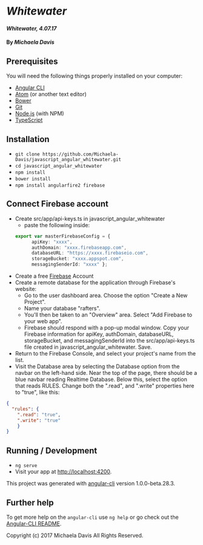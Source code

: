 # _Whitewater_

#### _Whitewater, 4.07.17_

#### By _**Michaela Davis**_

## Prerequisites

You will need the following things properly installed on your computer:

* [Angular CLI](https://github.com/angular/angular-cli)
* [Atom](https://atom.io/) (or another text editor)
* [Bower](https://bower.io/)
* [Git](https://git-scm.com/)
* [Node.js](https://nodejs.org/) (with NPM)
* [TypeScript](https://git-scm.com/)

## Installation

* `git clone https://github.com/Michaela-Davis/javascript_angular_whitewater.git`
* `cd javascript_angular_whitewater`
* `npm install`
* `bower install`
* `npm install angularfire2 firebase`

## Connect Firebase account
* Create src/app/api-keys.ts in javascript_angular_whitewater
  * paste the following inside:
  ```typescript
  export var masterFirebaseConfig = {
        apiKey: "xxxx",
        authDomain: "xxxx.firebaseapp.com",
        databaseURL: "https://xxxx.firebaseio.com",
        storageBucket: "xxxx.appspot.com",
        messagingSenderId: "xxxx" };

* Create a free [Firebase](https://firebase.google.com/) Account
* Create a remote database for the application through Firebase's website:
  * Go to the user dashboard area. Choose the option "Create a New Project".
  * Name your database "rafters".
  * You'll then be taken to an "Overview" area. Select "Add Firebase to your web app".
  * Firebase should respond with a pop-up modal window. Copy your Firebase information for apiKey, authDomain, databaseURL, storageBucket, and messagingSenderId into the src/app/api-keys.ts file created in javascript_angular_whitewater. Save.
* Return to the Firebase Console, and select your project's name from the list.
* Visit the Database area by selecting the Database option from the navbar on the left-hand side. Near the top of the page, there should be a blue navbar reading Realtime Database. Below this, select the option that reads RULES. Change both the ".read", and ".write" properties here to "true", like this:
```json
{
  "rules": {
    ".read": "true",
    ".write": "true"
    }
}
```

## Running / Development

* `ng serve`
* Visit your app at [http://localhost:4200](http://localhost:4200).


This project was generated with [angular-cli](https://github.com/angular/angular-cli) version 1.0.0-beta.28.3.

## Further help

To get more help on the `angular-cli` use `ng help` or go check out the [Angular-CLI README](https://github.com/angular/angular-cli/blob/master/README.md).

Copyright (c) 2017 Michaela Davis All Rights Reserved.
